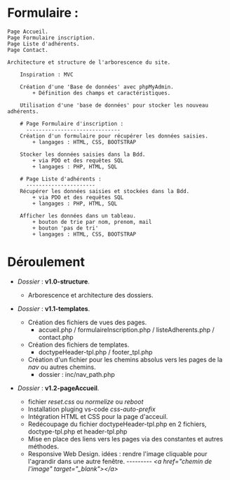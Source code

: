 # Formulaire :

    Page Accueil.
    Page Formulaire inscription.
    Page Liste d'adhérents.
    Page Contact.

    Architecture et structure de l'arborescence du site.
        
        Inspiration : MVC

        Création d'une 'Base de données' avec phpMyAdmin.
            + Définition des champs et caractéristiques.
        
        Utilisation d'une 'base de données' pour stocker les nouveau adhérents.

        # Page Formulaire d'inscription :
          ------------------------------        
        Création d'un formulaire pour récupérer les données saisies.
            + langages : HTML, CSS, BOOTSTRAP

        Stocker les données saisies dans la Bdd.
            + via PDO et des requêtes SQL
            + langages : PHP, HTML, SQL

        # Page Liste d'adhérents :
          ----------------------
        Récupérer les données saisies et stockées dans la Bdd.
            + via PDO et des requêtes SQL
            + langages : PHP, HTML, SQL

        Afficher les données dans un tableau.
            + bouton de trie par nom, prenom, mail
            + bouton 'pas de tri'
            + langages : HTML, CSS, BOOTSTRAP
           
# Déroulement

- *Dossier* : __v1.0-structure__.
    - Arborescence et architecture des dossiers.    
    
- *Dossier* : __v1.1-templates__.
    - Création des fichiers de vues des pages.
        - accueil.php / formulaireInscription.php / listeAdherents.php / contact.php
    - Création des fichiers de templates.
        - doctypeHeader-tpl.php / footer_tpl.php
    - Création d'un fichier pour les chemins absolus vers les pages de la *nav* ou autres chemins.
        - dossier : inc/nav_path.php
    
- *Dossier* : __v1.2-pageAccueil__.
    - fichier *reset.css* ou *normelize* ou *reboot*  
    - Installation pluging vs-code *css-auto-prefix*
    - Intégration HTML et CSS pour la page d'acceuil.
    - Redécoupage du fichier doctypeHeader-tpl.php en 2 fichiers, doctype-tpl.php et header-tpl.php
    - Mise en place des liens vers les pages via des constantes et autres méthodes.
    - Responsive Web Design.
    idées : rendre l'image cliquable pour l'agrandir dans une autre fenêtre.
    --------- *&#60;a href="chemin de l'image" target="_blank"&#62;&#60;/a&#62;*



